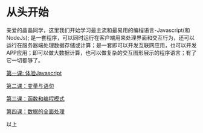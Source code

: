 
<meta charset="utf-8">

# 从头开始

   亲爱的晶晶同学，这里我们开始学习最主流和最易用的编程语言-Javascript(和NodeJs); 是一套程序，可以同时运行在客户端用来处理界面和交互行为，还可以运行在服务器端处理数据存储或计算；是一套即可以开发互联网应用，也可以开发APP应用；即可以做大数据计算，也可以做复杂的交互图形展示的程序语言；有了它一切都够了。

[第一课:  体验Javascript](https://zhangcheck.github.io/site/jingjing/day1)

[第二课：变量与语句](https://zhangcheck.github.io/site/jingjing/day2)

[第三课：函数和编程模式](https://zhangcheck.github.io/site/jingjing/day3)

[第四课：数据的全面处理](https://zhangcheck.github.io/site/jingjing/day4)

以上
